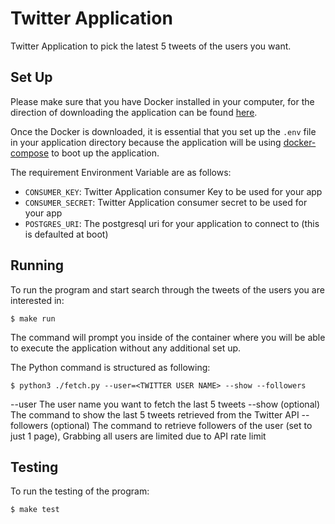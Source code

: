 # Twitter Application #

Twitter Application to pick the latest 5 tweets of the users you want.


## Set Up ##

Please make sure that you have Docker installed in your computer, for the direction of downloading the application can be found [here](https://docs.docker.com/docker-for-mac/install/).

Once the Docker is downloaded, it is essential that you set up the `.env` file in your application directory because the application will be using [docker-compose](https://docs.docker.com/compose/) to boot up the application.

The requirement Environment Variable are as follows:

* `CONSUMER_KEY`: Twitter Application consumer Key to be used for your app
* `CONSUMER_SECRET`: Twitter Application consumer secret to be used for your app
* `POSTGRES_URI`: The postgresql uri for your application to connect to (this is defaulted at boot)

## Running ##

To run the program and start search through the tweets of the users you are interested in:

```shell
$ make run
```

The command will prompt you inside of the container where you will be able to execute the application without any additional set up.

The Python command is structured as following:

```shell
$ python3 ./fetch.py --user=<TWITTER USER NAME> --show --followers
```

--user      The user name you want to fetch the last 5 tweets
--show      (optional) The command to show the last 5 tweets retrieved from the Twitter API
--followers (optional) The command to retrieve followers of the user (set to just 1 page), Grabbing all users are limited due to API rate limit

## Testing ##

To run the testing of the program:

```shell
$ make test
```
